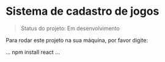 <h1>Sistema de cadastro de jogos</h1>

> Status do projeto: Em desenvolvimento

Para rodar este projeto na sua máquina, por favor digite:

...
npm install react
...
